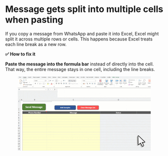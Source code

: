 # Message gets split into multiple cells when pasting

If you copy a message from WhatsApp and paste it into Excel, Excel might split it across multiple rows or cells. This happens because Excel treats each line break as a new row.

**✅ How to fix it**

**Paste the message into the formula bar** instead of directly into the cell. That way, the entire message stays in one cell, including the line breaks.

<figure><img src="../.gitbook/assets/Paste_without_linebreaks-compressed.gif" alt=""><figcaption></figcaption></figure>

